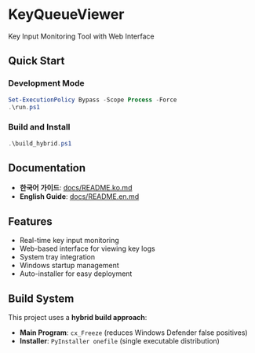 # KeyQueueViewer

Key Input Monitoring Tool with Web Interface

## Quick Start

### Development Mode
```powershell
Set-ExecutionPolicy Bypass -Scope Process -Force
.\run.ps1
```

### Build and Install
```powershell
.\build_hybrid.ps1
```

## Documentation

- **한국어 가이드**: [docs/README.ko.md](docs/README.ko.md)
- **English Guide**: [docs/README.en.md](docs/README.en.md)

## Features

- Real-time key input monitoring
- Web-based interface for viewing key logs
- System tray integration
- Windows startup management
- Auto-installer for easy deployment

## Build System

This project uses a **hybrid build approach**:
- **Main Program**: `cx_Freeze` (reduces Windows Defender false positives)
- **Installer**: `PyInstaller onefile` (single executable distribution)